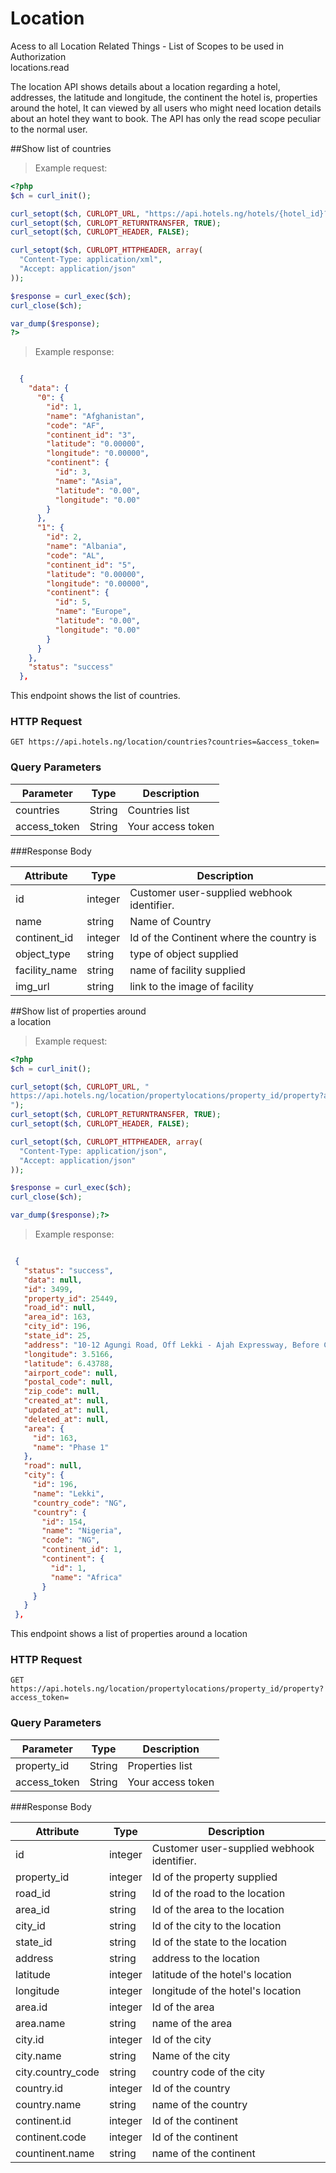 # Location
Acess to all Location Related Things - List of Scopes to be used in Authorization <br>
locations.read

The location API shows details about a location regarding a hotel, addresses, the latitude
and longitude, the continent the hotel is, properties around the hotel, It can viewed by all users
who might need location details about an hotel they want to book. The API has only the read scope peculiar to the normal user.

##Show list of countries

> Example request:

```php
<?php
$ch = curl_init();

curl_setopt($ch, CURLOPT_URL, "https://api.hotels.ng/hotels/{hotel_id}?access_token=");
curl_setopt($ch, CURLOPT_RETURNTRANSFER, TRUE);
curl_setopt($ch, CURLOPT_HEADER, FALSE);

curl_setopt($ch, CURLOPT_HTTPHEADER, array(
  "Content-Type: application/xml",
  "Accept: application/json"
));

$response = curl_exec($ch);
curl_close($ch);

var_dump($response);
?>
```

 > Example response:

```json

  {
    "data": {
      "0": {
        "id": 1,
        "name": "Afghanistan",
        "code": "AF",
        "continent_id": "3",
        "latitude": "0.00000",
        "longitude": "0.00000",
        "continent": {
          "id": 3,
          "name": "Asia",
          "latitude": "0.00",
          "longitude": "0.00"
        }
      },
      "1": {
        "id": 2,
        "name": "Albania",
        "code": "AL",
        "continent_id": "5",
        "latitude": "0.00000",
        "longitude": "0.00000",
        "continent": {
          "id": 5,
          "name": "Europe",
          "latitude": "0.00",
          "longitude": "0.00"
        }
      }
    },
    "status": "success"
  },


```
This endpoint shows the list of countries.

### HTTP Request

  `GET https://api.hotels.ng/location/countries?countries=&access_token=`

### Query Parameters

Parameter | Type | Description
--------- | ------- | -----------
countries| String | Countries list
access_token | String | Your access token

###Response Body

Attribute | Type | Description
--------- | ------- | -----------
        id| integer | Customer user-supplied webhook identifier.
name | string | Name of Country
continent_id| integer| Id of the Continent where the country is
  object_type| string |type of object supplied
 facility_name| string | name of facility supplied
img_url | string | link to the image of facility



##Show list of properties around <br>a location

> Example request:

```php
<?php
$ch = curl_init();

curl_setopt($ch, CURLOPT_URL, "
https://api.hotels.ng/location/propertylocations/property_id/property?access_token=
");
curl_setopt($ch, CURLOPT_RETURNTRANSFER, TRUE);
curl_setopt($ch, CURLOPT_HEADER, FALSE);

curl_setopt($ch, CURLOPT_HTTPHEADER, array(
  "Content-Type: application/json",
  "Accept: application/json"
));

$response = curl_exec($ch);
curl_close($ch);

var_dump($response);?>
```


 > Example response:

 ```json
 
  {
    "status": "success",
    "data": null,
    "id": 3499,
    "property_id": 25449,
    "road_id": null,
    "area_id": 163,
    "city_id": 196,
    "state_id": 25,
    "address": "10-12 Agungi Road, Off Lekki - Ajah Expressway, Before Chevron Roundabout",
    "longitude": 3.5166,
    "latitude": 6.43788,
    "airport_code": null,
    "postal_code": null,
    "zip_code": null,
    "created_at": null,
    "updated_at": null,
    "deleted_at": null,
    "area": {
      "id": 163,
      "name": "Phase 1"
    },
    "road": null,
    "city": {
      "id": 196,
      "name": "Lekki",
      "country_code": "NG",
      "country": {
        "id": 154,
        "name": "Nigeria",
        "code": "NG",
        "continent_id": 1,
        "continent": {
          "id": 1,
          "name": "Africa"
        }
      }
    }
  },


```
This endpoint shows a list of properties around a location

### HTTP Request

`GET https://api.hotels.ng/location/propertylocations/property_id/property?access_token=`

### Query Parameters

Parameter | Type | Description
--------- | ------- | -----------
property_id| String | Properties list
access_token | String | Your access token

###Response Body

Attribute | Type | Description
--------- | ------- | -----------
        id| integer | Customer user-supplied webhook identifier.
property_id | integer | Id of the property supplied
road_id| string| Id of the road to the location
area_id| string | Id of the area to the location
 city_id| string | Id of the city to the location
 state_id| string | Id of the state to the location
 address| string | address to the location
 latitude|integer|latitude of the hotel's location
 longitude|integer|longitude of the hotel's location
 area.id|integer|Id of the area
 area.name|string|name of the area
 city.id|integer|Id of the city
 city.name|string|Name of the city
 city.country_code|string|country code of the city
 country.id|integer|Id of the country
 country.name|string|name of the country
 continent.id|integer|Id of the continent
 continent.code|integer|Id of the continent
 countinent.name|string|name of the continent

